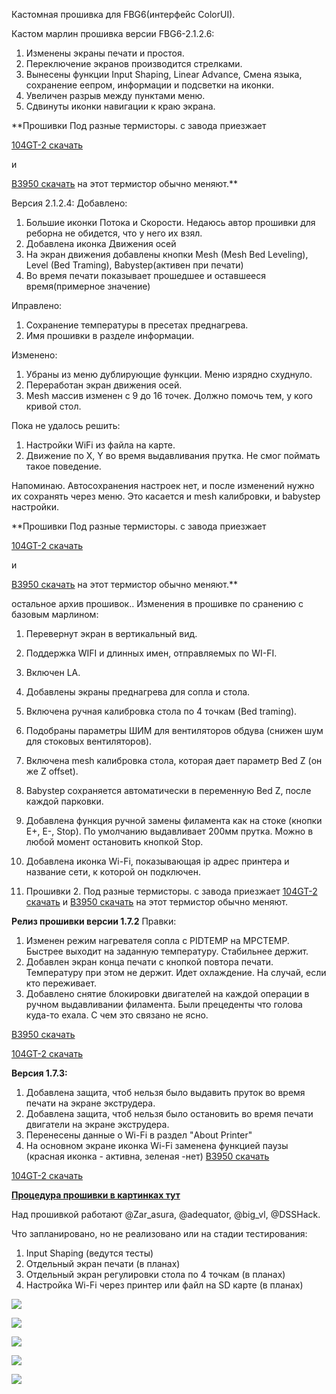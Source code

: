 Кастомная прошивка для FBG6(интерфейс ColorUI).


Кастом марлин прошивка версии FBG6-2.1.2.6:
1. Изменены экраны печати и простоя. 
2. Переключение экранов производится стрелками.
3. Вынесены функции Input Shaping, Linear Advance, Смена языка, сохранение еепром, информации и подсветки на иконки.
4. Увеличен разрыв между пунктами меню.
5. Сдвинуты иконки навигации к краю экрана.

**Прошивки  Под разные термисторы. с завода приезжает

 [104GT-2 скачать](FBG6_marlin_2.1.2.6_104gt.zip) 

и

 [B3950 скачать](FBG6_marlin_2.1.2.6_3950.zip) на этот термистор обычно меняют.**

Версия 2.1.2.4:
Добавлено:
1. Большие иконки Потока и Скорости. Недаюсь автор прошивки для реборна не обидется, что у него их взял. 
2. Добавлена иконка Движения осей
3. На экран движения добавлены кнопки Mesh (Mesh Bed Leveling), Level (Bed Traming), Babystep(активен при печати)
4. Во время печати показывает прошедшее и оставшееся время(примерное значение)

Иправлено:
1. Сохранение температуры в пресетах преднагрева.
2. Имя прошивки в разделе информации.

Изменено:
1. Убраны из меню дублирующие функции. Меню изрядно схуднуло.
2. Переработан экран движения осей.
3. Mesh массив изменен с 9 до 16 точек. Должно помочь тем, у кого кривой стол.

Пока не удалось решить:
1. Настройки WiFi из файла на карте.
2. Движение по X, Y во время выдавливания прутка. Не смог поймать такое поведение.

Напоминаю. Автосохранения настроек нет, и после изменений нужно их сохранять через меню. Это касается и mesh калибровки, и babystep настройки.

**Прошивки  Под разные термисторы. с завода приезжает

 [104GT-2 скачать](FBG6_marlin_2.1.2.4_104gt.zip) 

и

 [B3950 скачать](FBG6_marlin_2.1.2.4_3950.zip) на этот термистор обычно меняют.**

остальное архив прошивок.. 
Изменения в прошивке по сранению с базовым марлином:
1. Перевернут экран в вертикальный вид.
2. Поддержка WIFI и длинных имен, отправляемых по WI-FI.
3. Включен LA.
4. Добавлены экраны преднагрева для сопла и стола.
5. Включена ручная калибровка стола по 4 точкам (Bed traming).
6. Подобраны параметры ШИМ для вентиляторов обдува (снижен шум для стоковых вентиляторов).
7. Включена mesh калибровка стола, которая дает параметр Bed Z (он же Z offset).
8. Babystep сохраняется автоматически в переменную Bed Z, после каждой парковки.
9. Добавлена функция ручной замены филамента как на стоке (кнопки E+, E-, Stop). По умолчанию выдавливает 200мм прутка. Можно в любой момент остановить кнопкой Stop. 
10. Добавлена иконка Wi-Fi, показывающая ip адрес принтера и название сети, к которой он подключен. 

11. Прошивки 2. Под разные термисторы. с завода приезжает [104GT-2 скачать](FBG6_marlin_2.1_wifi_v1.6_104gt.rar) и [B3950 скачать](FBG6_marlin_2.1_wifi_v1.6_3950.rar) на этот термистор обычно меняют.

**Релиз прошивки версии 1.7.2**
Правки:
   1. Изменен режим нагревателя сопла с PIDTEMP на MPCTEMP. Быстрее выходит на заданную температуру. Стабильнее держит.
   2. Добавлен экран конца печати с кнопкой повтора печати. Температуру при этом не держит. Идет охлаждение. На случай, если кто переживает.
   3. Добавлено снятие блокировки двигателей на каждой операции в ручном выдавливании филамента. Были прецеденты что голова куда-то ехала. С чем это связано не ясно.

[B3950 скачать](FBG6_marlin_2.1_wifi_v1.7.2_3950.zip)

[104GT-2 скачать](FBG6_marlin_2.1_wifi_v1.7.2_104gt.zip)

**Версия 1.7.3:**
1. Добавлена защита, чтоб нельзя было выдавить пруток во время печати на экране экструдера. 
2. Добавлена защита, чтоб нельзя было остановить во время печати двигатели на экране экструдера. 
3. Перенесены данные о Wi-Fi  в раздел "About Printer"
4. На основном экране иконка Wi-Fi заменена функцией паузы (красная иконка - активна, зеленая -нет)
[B3950 скачать](FBG6_marlin_2.1_wifi_v1.7.3_3950.zip)

[104GT-2 скачать](FBG6_marlin_2.1_wifi_v1.7.3_104gt.zip)

[**Процедура прошивки в картинках тут**](firmware.md)

Над прошивкой работают @Zar_asura, @adequator, @big_vl, @DSSHack.

Что запланировано, но не реализовано или на стадии тестирования:
1. Input Shaping (ведутся тесты)
2. Отдельный экран печати (в планах)
3. Отдельный экран регулировки стола по 4 точкам (в планах)
4. Настройка Wi-Fi через принтер или файл на SD карте (в планах)

![](1.jpg)

![](2.jpg)

![](3.jpg)

![](4.jpg)

![](5.jpg)